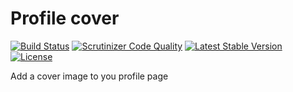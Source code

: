 # Profile cover

[![Build Status](https://scrutinizer-ci.com/g/ColdTrick/profile_cover/badges/build.png?b=master)](https://scrutinizer-ci.com/g/ColdTrick/profile_cover/build-status/master)
[![Scrutinizer Code Quality](https://scrutinizer-ci.com/g/ColdTrick/profile_cover/badges/quality-score.png?b=master)](https://scrutinizer-ci.com/g/ColdTrick/profile_cover/?branch=master)
[![Latest Stable Version](https://poser.pugx.org/coldtrick/profile_cover/v/stable.svg)](https://packagist.org/packages/coldtrick/profile_cover)
[![License](https://poser.pugx.org/coldtrick/profile_cover/license.svg)](https://packagist.org/packages/coldtrick/profile_cover)

Add a cover image to you profile page
